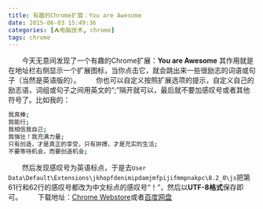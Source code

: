 ```yaml
---
title: 有趣的Chrome扩展：You are Awesome
date: 2015-06-03 15:49:36
categories: [⛺电脑技术, chrome]
tags: chrome
---
```

　　今天无意间发现了一个有趣的Chrome扩展：**You are Awesome**
其作用就是在地址栏右侧显示一个扩展图标，当你点击它，就会跳出来一些很励志的词语或句子（当然是英语版的）。
　　你也可以自定义按照扩展选项的提示，自定义自己的励志语，词组或句子之间用英文的“;”隔开就可以，最后就不要加感叹号或者其他符号了。比如我的：
``` bash
我真棒;
我能行;
我相信我自己;
我强壮！我充满力量;
只有创造，才是真正的享受，只有拚搏，才是充实的生活;
不要等待机会，而要创造机会;
```
　　然后发现感叹号为英语标点，于是去`User Data\Default\Extensions\jkhopfdenimipdamjmfpijifmmpnakpc\8.2_0\js`把第61行和62行的感叹号都改为中文标点的感叹号“！”，然后以**UTF-8格式**保存即可。
　　下载地址：[Chrome Webstore][1]或者[百度网盘][2]
　　


  [1]: https://chrome.google.com/webstore/detail/you-are-awesome/jkhopfdenimipdamjmfpijifmmpnakpc
  [2]: http://pan.baidu.com/s/1sjHTuOH